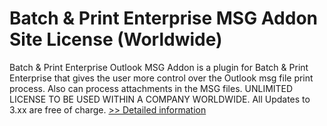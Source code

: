 # Batch & Print Enterprise MSG Addon Site License (Worldwide)
Batch & Print Enterprise Outlook MSG Addon is a plugin for Batch & Print Enterprise that gives the user more control over the Outlook msg file print process. Also can process attachments in the MSG files. UNLIMITED LICENSE TO BE USED WITHIN A COMPANY WORLDWIDE. All Updates to 3.xx are free of charge.
[>> Detailed information](https://secure.shareit.com/shareit/product.html?productid=300745161&affiliateid=200057808)